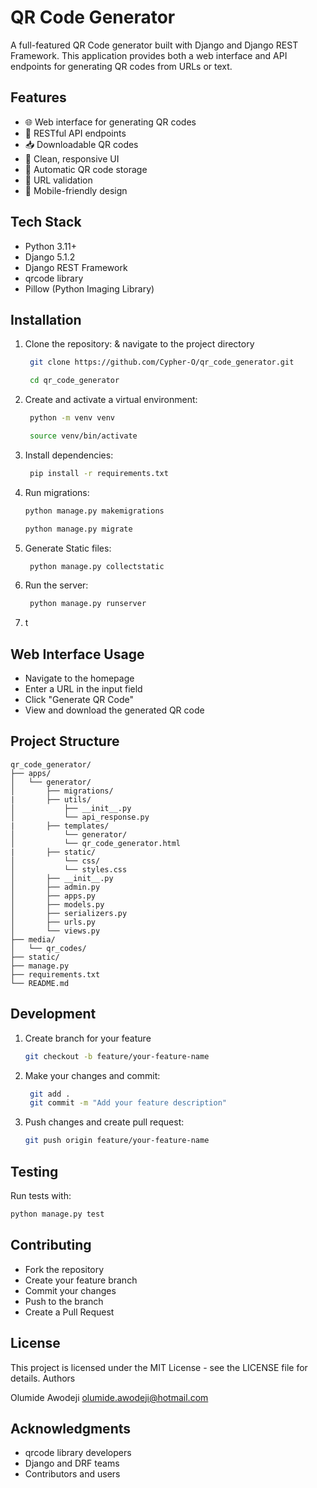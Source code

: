 # QR Code Generator

A full-featured QR Code generator built with Django and Django REST Framework. This application provides both a web interface and API endpoints for generating QR codes from URLs or text.

## Features

- 🌐 Web interface for generating QR codes
- 🔄 RESTful API endpoints
- 📥 Downloadable QR codes
- 🎨 Clean, responsive UI
- 💾 Automatic QR code storage
- 🔗 URL validation
- 📱 Mobile-friendly design

## Tech Stack

- Python 3.11+
- Django 5.1.2
- Django REST Framework
- qrcode library
- Pillow (Python Imaging Library)

## Installation

1. Clone the repository: & navigate to the project directory

   ```sh
    git clone https://github.com/Cypher-O/qr_code_generator.git   
   ```

   ```sh
    cd qr_code_generator
   ```

2. Create and activate a virtual environment:

   ```sh
    python -m venv venv
   ```

   ```sh
    source venv/bin/activate
   ```

3. Install dependencies:

   ```sh
    pip install -r requirements.txt
   ```

4. Run migrations:

   ```sh
   python manage.py makemigrations
   ```

   ```sh
   python manage.py migrate
   ```

5. Generate Static files:

   ```sh
    python manage.py collectstatic
   ```

6. Run the server:

   ```sh
    python manage.py runserver
   ```

7. t

## Web Interface Usage

- Navigate to the homepage
- Enter a URL in the input field
- Click "Generate QR Code"
- View and download the generated QR code

## Project Structure

```
qr_code_generator/
├── apps/
│   └── generator/
│       ├── migrations/
|       ├── utils/
│           ├── __init__.py
│           └── api_response.py
|       ├── templates/
│           └── generator/
│           └── qr_code_generator.html
|       ├── static/
│           └── css/
│           └── styles.css
│       ├── __init__.py
│       ├── admin.py
│       ├── apps.py
│       ├── models.py
│       ├── serializers.py
│       ├── urls.py
│       └── views.py
├── media/
│   └── qr_codes/
├── static/
├── manage.py
├── requirements.txt
└── README.md
```

## Development

1. Create branch for your feature

   ```sh
   git checkout -b feature/your-feature-name
   ```

2. Make your changes and commit:

   ```sh
    git add .
    git commit -m "Add your feature description"
    ```

3. Push changes and create pull request:

   ```sh
   git push origin feature/your-feature-name
   ```

## Testing

Run tests with:

   ```sh
   python manage.py test
   ```

## Contributing

- Fork the repository
- Create your feature branch
- Commit your changes
- Push to the branch
- Create a Pull Request

## License

This project is licensed under the MIT License - see the LICENSE file for details.
Authors

Olumide Awodeji <olumide.awodeji@hotmail.com>

## Acknowledgments

- qrcode library developers
- Django and DRF teams
- Contributors and users
  